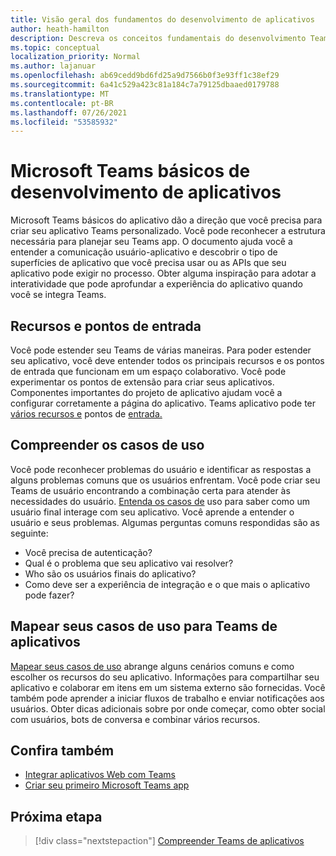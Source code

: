 ```yaml
---
title: Visão geral dos fundamentos do desenvolvimento de aplicativos
author: heath-hamilton
description: Descreva os conceitos fundamentais do desenvolvimento Teams plataforma.
ms.topic: conceptual
localization_priority: Normal
ms.author: lajanuar
ms.openlocfilehash: ab69cedd9bd6fd25a9d7566b0f3e93ff1c38ef29
ms.sourcegitcommit: 6a41c529a423c81a184c7a79125dbaaed0179788
ms.translationtype: MT
ms.contentlocale: pt-BR
ms.lasthandoff: 07/26/2021
ms.locfileid: "53585932"
---
```

# <a name="microsoft-teams-app-development-fundamentals"></a>Microsoft Teams básicos de desenvolvimento de aplicativos

Microsoft Teams básicos do aplicativo dão a direção que você precisa para criar seu aplicativo Teams personalizado. Você pode reconhecer a estrutura necessária para planejar seu Teams app. O documento ajuda você a entender a comunicação usuário-aplicativo e descobrir o tipo de superfícies de aplicativo que você precisa usar ou as APIs que seu aplicativo pode exigir no processo. Obter alguma inspiração para adotar a interatividade que pode aprofundar a experiência do aplicativo quando você se integra Teams.

## <a name="capabilities-and-entry-points"></a>Recursos e pontos de entrada

Você pode estender seu Teams de várias maneiras. Para poder estender seu aplicativo, você deve entender todos os principais recursos e os pontos de entrada que funcionam em um espaço colaborativo. Você pode experimentar os pontos de extensão para criar seus aplicativos. Componentes importantes do projeto de aplicativo ajudam você a configurar corretamente a página do aplicativo. Teams aplicativo pode ter [vários recursos e](../concepts/capabilities-overview.md) pontos de [entrada.](../concepts/extensibility-points.md)

## <a name="understand-your-use-cases"></a>Compreender os casos de uso

Você pode reconhecer problemas do usuário e identificar as respostas a alguns problemas comuns que os usuários enfrentam. Você pode criar seu Teams de usuário encontrando a combinação certa para atender às necessidades do usuário. [Entenda os casos de](../concepts/design/understand-use-cases.md) uso para saber como um usuário final interage com seu aplicativo. Você aprende a entender o usuário e seus problemas. Algumas perguntas comuns respondidas são as seguinte:

* Você precisa de autenticação?
* Qual é o problema que seu aplicativo vai resolver?
* Who são os usuários finais do aplicativo?
* Como deve ser a experiência de integração e o que mais o aplicativo pode fazer?

## <a name="map-your-use-cases-to-teams-app-capabilities"></a>Mapear seus casos de uso para Teams de aplicativos

[Mapear seus casos de uso](../concepts/design/map-use-cases.md) abrange alguns cenários comuns e como escolher os recursos do seu aplicativo. Informações para compartilhar seu aplicativo e colaborar em itens em um sistema externo são fornecidas. Você também pode aprender a iniciar fluxos de trabalho e enviar notificações aos usuários. Obter dicas adicionais sobre por onde começar, como obter social com usuários, bots de conversa e combinar vários recursos.

## <a name="see-also"></a>Confira também

* [Integrar aplicativos Web com Teams](../samples/integrating-web-apps.md)
* [Criar seu primeiro Microsoft Teams app](../build-your-first-app/build-first-app-overview.md) 

## <a name="next-step"></a>Próxima etapa

> [!div class="nextstepaction"]
> [Compreender Teams de aplicativos](capabilities-overview.md)

